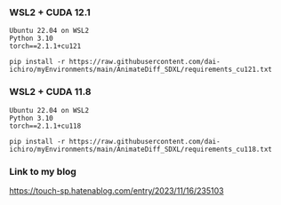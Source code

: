 ### WSL2 + CUDA 12.1
~~~
Ubuntu 22.04 on WSL2
Python 3.10
torch==2.1.1+cu121
~~~

~~~
pip install -r https://raw.githubusercontent.com/dai-ichiro/myEnvironments/main/AnimateDiff_SDXL/requirements_cu121.txt
~~~

### WSL2 + CUDA 11.8
~~~
Ubuntu 22.04 on WSL2
Python 3.10
torch==2.1.1+cu118
~~~

~~~
pip install -r https://raw.githubusercontent.com/dai-ichiro/myEnvironments/main/AnimateDiff_SDXL/requirements_cu118.txt
~~~

### Link to my blog
https://touch-sp.hatenablog.com/entry/2023/11/16/235103
